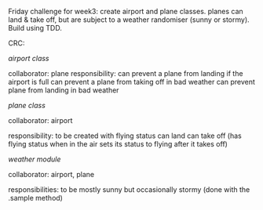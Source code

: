 Friday challenge for week3:
create airport and  plane classes. planes can land & take off, but are subject to a weather randomiser (sunny or stormy). Build using TDD.

CRC:

*airport class*

collaborator: plane
responsibility:
can prevent a plane from landing if the airport is full
can prevent a plane from taking off in bad weather
can prevent plane from landing in bad weather

*plane class*

collaborator: airport

responsibility:
to be created with flying status
can land
can take off
(has flying status when in the air
sets its status to flying after it takes off)

*weather module*

collaborator: airport, plane

responsibilities:
to be mostly sunny but occasionally stormy
(done with the .sample method)
